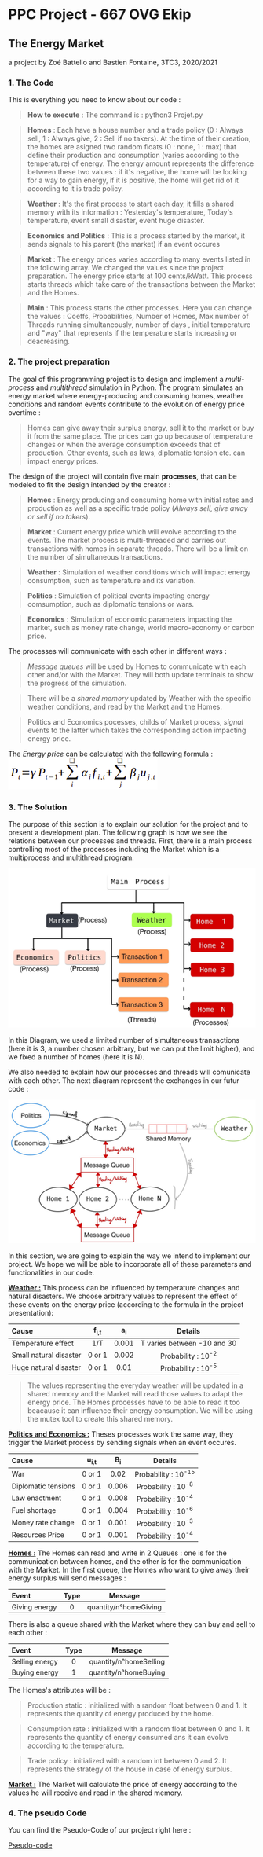 
# PPC Project - 667 OVG Ekip

## The	Energy	Market 

a project by Zoé Battello and Bastien Fontaine, 3TC3, 2020/2021

### 1. The Code

This is everything you need to know about our code :

> **How to execute** : The command is : python3 Projet.py

> **Homes** : Each have a house number and a trade policy (0 : Always sell, 1 : Always give, 2 : Sell if no takers). At the time of their creation, the homes are asigned two random floats (0 : none, 1 : max) that define their production and consumption (varies according to the temperature) of energy. The energy amount represents the difference between these two values : if it's negative, the home will be looking for a way to gain energy, if it is positive, the home will get rid of it according to it is trade policy.

> **Weather** : It's the first process to start each day, it fills a shared memory with its information : Yesterday's temperature, Today's temperature, event small disaster, event huge disaster.

> **Economics and Politics** : This is a process started by the market, it sends signals to his parent (the market) if an event occures

> **Market** : The energy prices varies according to many events listed in the following array. We changed the values since the project preparation. The energy price starts at 100 cents/kWatt. This process starts threads which take care of the transactions between the Market and the Homes.

> **Main** : This process starts the other processes. Here you can change the values : Coeffs, Probabilities, Number of Homes, Max number of Threads running simultaneously, number of days , initial temperature and "way" that represents if the temperature starts increasing or deacreasing.

### 2. The project preparation
The goal of this programming project is to design and implement a *multi-process* and *multithread* simulation in Python. The program simulates an energy market where energy-producing and consuming homes, weather conditions and random events contribute to the evolution of energy price overtime :
> Homes can give away their surplus energy, sell it to the market or buy it from the same place. The prices can go up because of temperature changes or when the average consumption exceeds that of production. Other events, such as laws, diplomatic tension etc. can impact energy prices.

The design of the project will contain five main **processes**, that can be modeled to fit the design intended by the creator :
> **Homes** : Energy producing and consuming home with initial rates and production as well as a specific trade policy (*Always sell, give away or sell if no takers*).

> **Market** : Current energy price which will evolve according to the events. The market process is multi-threaded and carries out transactions with homes in separate threads. There will be a limit on the number of simultaneous transactions.

> **Weather** : Simulation of weather conditions which will impact energy consumption, such as temperature and its variation.

> **Politics** : Simulation of political events impacting energy comsumption, such as diplomatic tensions or wars.

> **Economics** : Simulation of economic parameters impacting the market, such as money rate change, world macro-economy or carbon price.

The processes will communicate with each other in different ways :
> *Message queues* will be used by Homes to communicate with each other and/or with the Market. They will both update terminals to show the progress of the simulation. 

> There will be a *shared memory* updated by Weather with the specific weather conditions, and read by the Market and the Homes.

> Politics and Economics pocesses, childs of Market process, *signal* events to the latter which takes the corresponding action impacting energy price.

The *Energy price* can be calculated with the following formula : ![Image Formula](/images/formula.png)

### 3. The Solution

The purpose of this section is to explain our solution for the project and to present a development plan. The following graph is how we see the relations between our processes and threads. First, there is a main process controlling most of the processes including the Market which is a multiprocess and multithread program. 

![Graph 1](/images/Diagram1.jpg?raw=true "Processes and threads organization")

In this Diagram, we used a limited number of simultaneous transactions (here it is 3, a number chosen arbitrary, but we can put the limit higher), and we fixed a number of homes (here it is N).

We also needed to explain how our processes and threads will comunicate with each other. The next diagram represent the exchanges in our futur code :

![Graph 2](/images/Diagram3.jpg?raw=true "Processes communication")
 
In this section, we are going to explain the way we intend to implement our project. We hope we will be able to incorporate all of these parameters and functionalities in our code. 
 
**<ins>Weather :</ins>** This process can be influenced by temperature changes and natural disasters. We choose arbitrary values to represent the effect of these events on the energy price (according to the formula in the project presentation):

| Cause | f<sub>i,t</sub> | a<sub>i</sub> | Details |
| :--- | :---: | :---: | :---: |
| Temperature effect | 1/T | 0.001 | T varies between -10 and 30 |
| Small natural disaster | 0 or 1  | 0.002 | Probability : 10<sup>-2</sup> |
| Huge natural disaster | 0 or 1  | 0.01 | Probability : 10<sup>-5</sup> |
 
> The values representing the everyday weather will be updated in a shared memory and the Market will read those values to adapt the energy price. The Homes processes have to be able to read it too beacause it can influence their energy consumption. We will be using the mutex tool to create this shared memory.

**<ins>Politics and Economics :</ins>** Theses processes work the same way, they trigger the Market process by sending signals when an event occures.

| Cause | u<sub>i,t</sub> | B<sub>i</sub> | Details |
| :---- | :----: | :----: | :----: |
| War | 0 or 1 | 0.02 | Probability : 10<sup>-15</sup>|
| Diplomatic tensions | 0 or 1  | 0.006 | Probability : 10<sup>-8</sup> |
| Law enactment | 0 or 1  | 0.008 | Probability : 10<sup>-4</sup> |
| Fuel shortage | 0 or 1  | 0.004 | Probability : 10<sup>-6</sup> |
| Money rate change | 0 or 1  | 0.001 | Probability : 10<sup>-3</sup> |
| Resources Price | 0 or 1  | 0.001 | Probability : 10<sup>-4</sup> |


**<ins>Homes :</ins>** The Homes can read and write in 2 Queues : one is for the communication between homes, and the other is for the communication with the Market. In the first queue, the Homes who want to give away their energy surplus will send messages :

| Event | Type | Message | 
| :---- | :----: | :----: | 
| Giving energy | 0 | quantity/n°homeGiving | 

There is also a queue shared with the Market where they can buy and sell to each other :

| Event | Type | Message | 
| :---- | :----: | :----: | 
| Selling energy | 0 | quantity/n°homeSelling | 
| Buying energy | 1 | quantity/n°homeBuying | 

The Homes's attributes will be : 

> Production static : initialized with a random float between 0 and 1. It represents the quantity of energy produced by the home.

> Consumption rate : initialized with a random float between 0 and 1. It represents the quantity of energy consumed ans it can evolve according to the temperature.

> Trade policy : initialized with a random int between 0 and 2. It represents the strategy of the house in case of energy surplus.

**<ins>Market :</ins>** The Market will calculate the price of energy according to the values he will receive and read in the shared memory. 

### 4. The pseudo Code

You can find the Pseudo-Code of our project right here : 

[Pseudo-code](Pseudo_Code.md)





  







  




